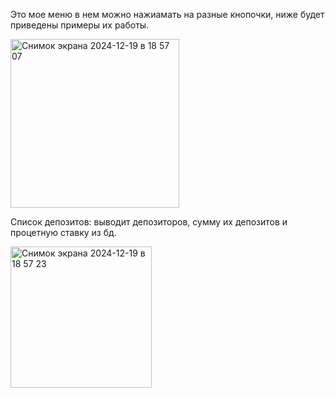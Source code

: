 Это мое меню в нем можно нажиамать на разные кнопочки, ниже будет приведены примеры их работы.

<img width="270" alt="Снимок экрана 2024-12-19 в 18 57 07" src="https://github.com/user-attachments/assets/fc212fae-16d3-46c0-a997-c85569dca850" />

Список депозитов: выводит депозиторов, сумму их депозитов и процетную ставку из бд.

<img width="226" alt="Снимок экрана 2024-12-19 в 18 57 23" src="https://github.com/user-attachments/assets/3ad2d094-3b88-4fd2-b750-c6e57a7e37d3" />

